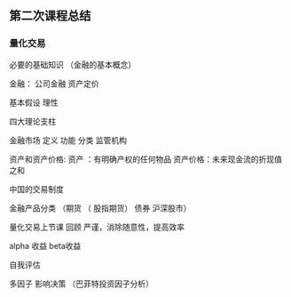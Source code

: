 ## 第二次课程总结

### 量化交易

  必要的基础知识 （金融的基本概念）

   金融： 公司金融 资产定价

   基本假设 理性

  四大理论支柱

  金融市场 定义 功能 分类 监管机构

   资产和资产价格: 资产 ：有明确产权的任何物品 资产价格：未来现金流的折现值之和

  中国的交易制度

  金融产品分类 （期货 （ 股指期货） 债券 沪深股市）

量化交易上节课 回顾 严谨，消除随意性，提高效率

  alpha 收益 beta收益

 自我评估

多因子 影响决策 （巴菲特投资因子分析）                              







